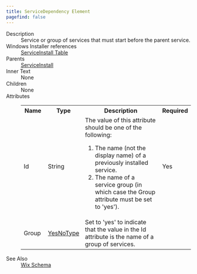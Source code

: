 ```yaml
---
title: ServiceDependency Element
pagefind: false
---
```

<dl>
  <dt>Description</dt>
  <dd>                 Service or group of services that must start before the parent service.             </dd>
  <dt>Windows Installer references</dt>
  <dd>
    <a href="http://msdn.microsoft.com/library/aa371637.aspx" target="_blank">ServiceInstall Table</a>
  </dd>
  <dt>Parents</dt>
  <dd>
    <a href="../serviceinstall/">ServiceInstall</a>
  </dd>
  <dt>Inner Text</dt>
  <dd>None</dd>
  <dt>Children</dt>
  <dd>None</dd>
  <dt>Attributes</dt>
  <dd>
    <table cellspacing="0" cellpadding="0" class="schema">
      <tr>
        <th width="15%">Name</th>
        <th width="15%">Type</th>
        <th width="65%">Description</th>
        <th width="15%">Required</th>
      </tr>
      <tr>
        <td>Id</td>
        <td>String</td>
        <td>                         The value of this attribute should be one of the following:                         <ol><li>The name (not the display name) of a previously installed service.</li><li>The name of a service group (in which case the Group attribute must be set to 'yes').</li></ol></td>
        <td>Yes</td>
      </tr>
      <tr>
        <td>Group</td>
        <td><a href="../simple_type_yesnotype/">YesNoType</a></td>
        <td>                         Set to 'yes' to indicate that the value in the Id attribute is the name of a group of services.                     </td>
        <td>&nbsp;</td>
      </tr>
    </table>
  </dd>
  <dt>See Also</dt>
  <dd>
    <a href="../">Wix Schema</a>
  </dd>
</dl>
